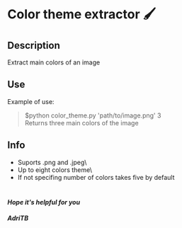 # Color theme extractor 🖌️ 
## Description
Extract main colors of an image

## Use
Example of use: 
  >$python color_theme.py 'path/to/image.png' 3\
  > Returns three main colors of the image

## Info
- Suports .png and .jpeg\
- Up to eight colors theme\
- If not specifing number of colors takes five by default
#
#### <i>Hope it's helpful for you</i>
#### <i>AdriTB</i>


